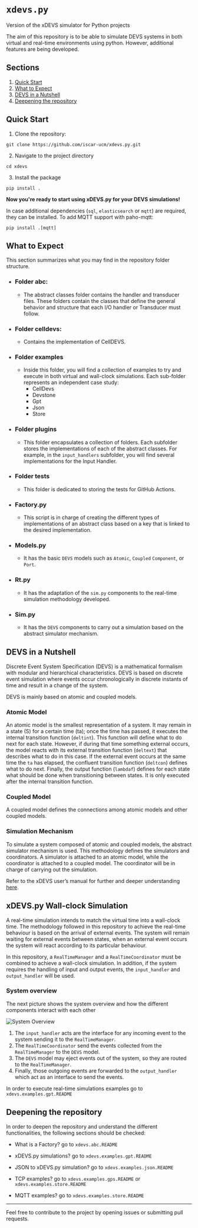# `xdevs.py`

Version of the xDEVS simulator for Python projects

The aim of this repository is to be able to simulate DEVS systems in both virtual and real-time environments using python. 
However, additional features are being developed.

## Sections
1. [Quick Start](#quick-start)
2. [What to Expect](#what-to-expect)
3. [DEVS in a Nutshell](#devs-in-a-nutshell)
4. [Deepening the repository](#deepening-the-repository)


## Quick Start

1. Clone the repository:
````text
git clone https://github.com/iscar-ucm/xdevs.py.git
````
2. Navigate to the project directory
```text
cd xdevs
```
3. Install the package
```text
pip install .
```

**Now you're ready to start using xDEVS.py for your DEVS simulations!**

In case additional dependencies (`sql`, `elasticsearch` or `mqtt`) are required, they can be installed. 
To add MQTT support with paho-mqtt: 
```text
pip install .[mqtt]
```


## What to Expect

This section summarizes what you may find in the repository folder structure.

* ### Folder abc: 
    * The abstract classes folder contains the handler and transducer files. These folders contain the classes that define the general behavior and structure that each I/O handler or Transducer must follow. 

* ### Folder celldevs:
    * Contains the implementation of CellDEVS.

* ### Folder examples

    * Inside this folder, you will find a collection of examples to try and execute in both virtual and wall-clock simulations. Each sub-folder represents an independent case study:
      - CellDevs
      - Devstone
      - Gpt
      - Json
      - Store


* ### Folder plugins

    * This folder encapsulates a collection of folders. Each subfolder stores the implementations of each of the abstract classes.  For example, in the `input_handlers` subfolder, you will find several implementations for the Input Handler.

* ### Folder tests

    * This folder is dedicated to storing the tests for GitHub Actions.

* ### Factory.py

    * This script is in charge of creating the different types of implementations of an abstract class based on a key that is linked to the desired implementation.

* ### Models.py

    * It has the basic `DEVS` models such as `Atomic`, `Coupled` `Component`, or `Port`.

* ### Rt.py

    * It has the adaptation of the `sim.py` components to the real-time simulation methodology developed.

* ### Sim.py

    * It has the `DEVS` components to carry out a simulation based on the abstract simulator mechanism.

## DEVS in a Nutshell

Discrete Event System Specification (DEVS) is a mathematical formalism with modular and hierarchical characteristics. DEVS is based on discrete event simulation where events occur chronologically in discrete instants of time and result in a change of the system.

DEVS is mainly based on atomic and coupled models.

### Atomic Model

An atomic model is the smallest representation of a system. It may remain in a state (S) for a certain time (ta); once the time has passed, it executes the internal transition function (`deltint`). This function will define what to do next for each state. However, if during that time something external occurs, the model reacts with its external transition function (`deltext`) that describes what to do in this case. If the external event occurs at the same time the `ta` has elapsed, the confluent transition function (`deltcon`) defines what to do next. Finally, the output function (`lambdaf`) defines for each state what should be done when transitioning between states. It is only executed after the internal transition function.

### Coupled Model

A coupled model defines the connections among atomic models and other coupled models.

### Simulation Mechanism

To simulate a system composed of atomic and coupled models, the abstract simulator mechanism is used. This methodology defines the simulators and coordinators. A simulator is attached to an atomic model, while the coordinator is attached to a coupled model. The coordinator will be in charge of carrying out the simulation.

Refer to the xDEVS user’s manual for further and deeper understanding [here](https://iscar-ucm.github.io/xdevs/).


## xDEVS.py Wall-clock Simulation

A real-time simulation intends to match the virtual time into a wall-clock time. The methodology followed in this repository to achieve the real-time behaviour is based on the arrival of external events. The system will remain waiting for external events between states, when an external event occurs the system will react according to its particular behaviour.  

In this repository, a `RealTimeManager` and a `RealTimeCoordinator` must be combined to achieve a wall-clock simulation. In addition, if the system requires the handling of input and output events, the `input_handler` and `output_handler` will be used.

### System overview

The next picture shows the system overview and how the different components interact with each other

![System Overview](xdevs/images/sysoverview_small.png
)
1. The `input_handler` acts are the interface for any incoming event to the system sending it to the `RealTimeManager`. 
2. The `RealTimeCoordinator` send the events collected from the `RealTimeManager` to the `DEVS` model. 
3. The `DEVS` model may eject events out of the system, so they are routed to the `RealTimeManager`. 
4. Finally, those outgoing events are forwarded to the `output_handler` which act as an interface to send the events.  

In order to execute real-time simulations examples go to `xdevs.examples.gpt.README`


## Deepening the repository

In order to deepen the repository and understand the different functionalities, the following sections should be checked:


*  What is a Factory? go to `xdevs.abc.README`

* xDEVS.py simulations? go to `xdevs.examples.gpt.README`

* JSON to xDEVS.py simulation? go to `xdevs.examples.json.README`

* TCP examples? go to `xdevs.examples.gps.README` or `xdevs.examples.store.README` 

* MQTT examples? go to `xdevs.examples.store.README`



___

Feel free to contribute to the project by opening issues or submitting pull requests.


